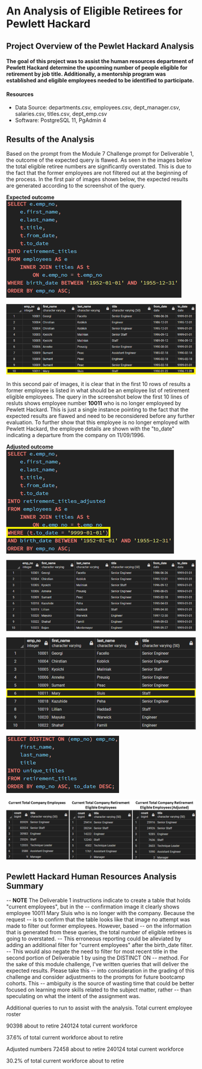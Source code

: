# An Analysis of Eligible Retirees for Pewlett Hackard

## Project Overview of the Pewlet Hackard Analysis
#### The goal of this project was to assist the human resources department of Pewlett Hackard determine the upcoming number of people eligible for retirement by job title.  Additionally, a mentorship program was established and eligible employees needed to be identified to participate.  

#### Resources
- Data Source:  departments.csv, employees.csv, dept_manager.csv, salaries.csv, titles.csv, dept_emp.csv
- Software:  PostgreSQL 11, PgAdmin 4 

## Results of the Analysis
Based on the prompt from the Module 7 Challenge prompt for Deliverable 1, the outcome of the expected query is flawed.  As seen in the images below the total eligible retiree numbers are significantly overstated.  This is due to the fact that the former employees are not filtered out at the beginning of the process.  In the first pair of images shown below, the expected results are generated according to the screenshot of the query.

**Expected outcome**
![retirement_titles_query.png](https://github.com/frostbrosracing/Pewlett-Hackard-Analysis/blob/main/Images/retirement_titles_query.png)

![retirement_titles.png](https://github.com/frostbrosracing/Pewlett-Hackard-Analysis/blob/main/Images/retirement_titles.png)

In this second pair of images, it is clear that in the first 10 rows of results a former employee is listed in what should be an employee list of retirement eligible employees.  The query in the screenshot below the first 10 lines of resluts shows employee number **10011** who is no longer employeed by Pewlett Hackard.  This is just a single instance pointing to the fact that the expected results are flawed and need to be reconsidered before any further evaluation.  To further show that this employee is no longer employed with Pewlett Hackard, the employee details are shown with the "to_date" indicating a departure from the company on 11/09/1996.

**Adjusted outcome**
![retirement_titles_adjusted_query.png](https://github.com/frostbrosracing/Pewlett-Hackard-Analysis/blob/main/Images/retirement_titles_adjusted_query.png)

![retirement_titles_adjusted.png](https://github.com/frostbrosracing/Pewlett-Hackard-Analysis/blob/main/Images/retirement_titles_adjusted.png)




![unique_titles.png](https://github.com/frostbrosracing/Pewlett-Hackard-Analysis/blob/main/Images/unique_titles.png)

![unique_titles_query.png](https://github.com/frostbrosracing/Pewlett-Hackard-Analysis/blob/main/Images/unique_titles_query.png)

![employee_numbers_comparison.png](https://github.com/frostbrosracing/Pewlett-Hackard-Analysis/blob/main/Images/employee_numbers_comparison.png)







## Pewlett Hackard Human Resources Analysis Summary

-- ****NOTE**** The Deliverable 1 instructions indicate to create a table that holds "current employees", but in the 
-- confirmation image it clearly shows employee 10011 Mary Sluis who is no longer with the company.  Because the request 
-- is to confirm that the table looks like that image no attempt was made to filter out former employees.  However, based
-- on the information that is generated from these queries, the total number of eligible retirees is going to overstated.
-- This erroneous reporting could be alleviated by adding an additional filter for "current employees" after the birth_date filter.
-- This would also negate the need to filter for most recent title in the second portion of Deliverable 1 by using the DISTINCT ON
-- method.  For the sake of this module challenge, I've written queries that will deliver the expected results.  Please take this 
-- into consideration in the grading of this challenge and consider adjustments to the prompts for future bootcamp cohorts.  This
-- ambiguity is the source of wasting time that could be better focused on learning more skills related to the subject matter, rather 
-- than speculating on what the intent of the assignment was.

Additional queries to run to assist with the analysis.
Total current employee roster


90398 about to retire
240124 total current workforce

37.6% of total current workforce about to retire

Adjusted numbers
72458 about to retire
240124 total current workforce

30.2% of total current workforce about to retire

